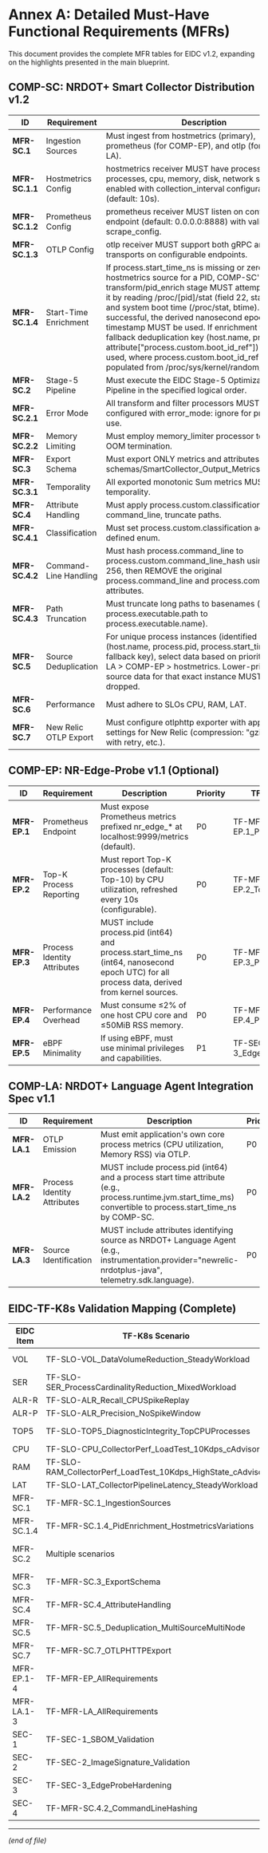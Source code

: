 # Annex A: Detailed Must-Have Functional Requirements (MFRs)

This document provides the complete MFR tables for EIDC v1.2, expanding on the highlights presented in the main blueprint.

## COMP-SC: NRDOT+ Smart Collector Distribution v1.2

| ID | Requirement | Description | Priority | TF-K8s Validation |
|----|-------------|-------------|----------|-------------------|
| **MFR-SC.1** | Ingestion Sources | Must ingest from hostmetrics (primary), prometheus (for COMP-EP), and otlp (for COMP-LA). | P0 | TF-MFR-SC.1_IngestionSources |
| **MFR-SC.1.1** | Hostmetrics Config | hostmetrics receiver MUST have process, processes, cpu, memory, disk, network scrapers enabled with collection_interval configurable (default: 10s). | P0 | TF-MFR-SC.1.1_HostmetricsConfig |
| **MFR-SC.1.2** | Prometheus Config | prometheus receiver MUST listen on configurable endpoint (default: 0.0.0.0:8888) with valid scrape_config. | P0 | TF-MFR-SC.1.2_PrometheusConfig |
| **MFR-SC.1.3** | OTLP Config | otlp receiver MUST support both gRPC and HTTP transports on configurable endpoints. | P0 | TF-MFR-SC.1.3_OTLPConfig |
| **MFR-SC.1.4** | Start-Time Enrichment | If process.start_time_ns is missing or zero from hostmetrics source for a PID, COMP-SC's transform/pid_enrich stage MUST attempt to derive it by reading /proc/[pid]/stat (field 22, starttime) and system boot time (/proc/stat, btime). If successful, the derived nanosecond epoch timestamp MUST be used. If enrichment fails, the fallback deduplication key (host.name, process.pid, attribute["process.custom.boot_id_ref"]) MUST be used, where process.custom.boot_id_ref is populated from /proc/sys/kernel/random/boot_id. | P0 | TF-MFR-SC.1.4_PidEnrichment_HostmetricsVariations |
| **MFR-SC.2** | Stage-5 Pipeline | Must execute the EIDC Stage-5 Optimization Pipeline in the specified logical order. | P0 | Multiple scenarios |
| **MFR-SC.2.1** | Error Mode | All transform and filter processors MUST be configured with error_mode: ignore for production use. | P0 | TF-MFR-SC.2.1_ErrorMode_Production |
| **MFR-SC.2.2** | Memory Limiting | Must employ memory_limiter processor to prevent OOM termination. | P0 | TF-SLO-RAM |
| **MFR-SC.3** | Export Schema | Must export ONLY metrics and attributes defined in schemas/SmartCollector_Output_Metrics_v1.2.yaml. | P0 | TF-MFR-SC.3_ExportSchema |
| **MFR-SC.3.1** | Temporality | All exported monotonic Sum metrics MUST be Delta temporality. | P0 | TF-MFR-SC.3.1_DeltaTemporality |
| **MFR-SC.4** | Attribute Handling | Must apply process.custom.classification, hash command_line, truncate paths. | P0 | TF-MFR-SC.4_AttributeHandling |
| **MFR-SC.4.1** | Classification | Must set process.custom.classification according to defined enum. | P0 | TF-MFR-SC.4.1_ProcessClassification |
| **MFR-SC.4.2** | Command-Line Handling | Must hash process.command_line to process.custom.command_line_hash using SHA-256, then REMOVE the original process.command_line and process.command_args attributes. | P0 | TF-MFR-SC.4.2_CommandLineHashing |
| **MFR-SC.4.3** | Path Truncation | Must truncate long paths to basenames (e.g., process.executable.path to process.executable.name). | P1 | TF-MFR-SC.4.3_PathTruncation |
| **MFR-SC.5** | Source Deduplication | For unique process instances (identified by (host.name, process.pid, process.start_time_ns) or fallback key), select data based on priority: COMP-LA > COMP-EP > hostmetrics. Lower-priority source data for that exact instance MUST be dropped. | P0 | TF-MFR-SC.5_Deduplication_MultiSourceMultiNode |
| **MFR-SC.6** | Performance | Must adhere to SLOs CPU, RAM, LAT. | P0 | TF-SLO-CPU, TF-SLO-RAM, TF-SLO-LAT |
| **MFR-SC.7** | New Relic OTLP Export | Must configure otlphttp exporter with appropriate settings for New Relic (compression: "gzip", queue with retry, etc.). | P0 | TF-MFR-SC.7_OTLPHTTPExport |

## COMP-EP: NR-Edge-Probe v1.1 (Optional)

| ID | Requirement | Description | Priority | TF-K8s Validation |
|----|-------------|-------------|----------|-------------------|
| **MFR-EP.1** | Prometheus Endpoint | Must expose Prometheus metrics prefixed nr_edge_* at localhost:9999/metrics (default). | P0 | TF-MFR-EP.1_PrometheusEndpoint |
| **MFR-EP.2** | Top-K Process Reporting | Must report Top-K processes (default: Top-10) by CPU utilization, refreshed every 10s (configurable). | P0 | TF-MFR-EP.2_TopKProcesses |
| **MFR-EP.3** | Process Identity Attributes | MUST include process.pid (int64) and process.start_time_ns (int64, nanosecond epoch UTC) for all process data, derived from kernel sources. | P0 | TF-MFR-EP.3_ProcessIdentityAttrs |
| **MFR-EP.4** | Performance Overhead | Must consume ≤2% of one host CPU core and ≤50MiB RSS memory. | P0 | TF-MFR-EP.4_PerformanceOverhead |
| **MFR-EP.5** | eBPF Minimality | If using eBPF, must use minimal privileges and capabilities. | P1 | TF-SEC-3_EdgeProbeHardening |

## COMP-LA: NRDOT+ Language Agent Integration Spec v1.1

| ID | Requirement | Description | Priority | TF-K8s Validation |
|----|-------------|-------------|----------|-------------------|
| **MFR-LA.1** | OTLP Emission | Must emit application's own core process metrics (CPU utilization, Memory RSS) via OTLP. | P0 | TF-MFR-LA.1_OTLPEmission |
| **MFR-LA.2** | Process Identity Attributes | MUST include process.pid (int64) and a process start time attribute (e.g., process.runtime.jvm.start_time_ms) convertible to process.start_time_ns by COMP-SC. | P0 | TF-MFR-LA.2_ProcessIdentityAttrs |
| **MFR-LA.3** | Source Identification | MUST include attributes identifying source as NRDOT+ Language Agent (e.g., instrumentation.provider="newrelic-nrdotplus-java", telemetry.sdk.language). | P0 | TF-MFR-LA.3_SourceIdentification |

## EIDC-TF-K8s Validation Mapping (Complete)

| EIDC Item | TF-K8s Scenario | Cluster | Blocking? |
|-----------|-----------------|---------|-----------|
| VOL | TF-SLO-VOL_DataVolumeReduction_SteadyWorkload | k3d-duo | ✓ |
| SER | TF-SLO-SER_ProcessCardinalityReduction_MixedWorkload | k3d-duo | ✓ |
| ALR-R | TF-SLO-ALR_Recall_CPUSpikeReplay | kind | ✓ |
| ALR-P | TF-SLO-ALR_Precision_NoSpikeWindow | kind | ✓ |
| TOP5 | TF-SLO-TOP5_DiagnosticIntegrity_TopCPUProcesses | k3d-duo | ✓ |
| CPU | TF-SLO-CPU_CollectorPerf_LoadTest_10Kdps_cAdvisor | kind | ✓ |
| RAM | TF-SLO-RAM_CollectorPerf_LoadTest_10Kdps_HighState_cAdvisor | kind | ✓ |
| LAT | TF-SLO-LAT_CollectorPipelineLatency_SteadyWorkload | kind | ✓ |
| MFR-SC.1 | TF-MFR-SC.1_IngestionSources | kind | ✓ |
| MFR-SC.1.4 | TF-MFR-SC.1.4_PidEnrichment_HostmetricsVariations | kind | ✓ |
| MFR-SC.2 | Multiple scenarios | kind, k3d-duo | ✓ |
| MFR-SC.3 | TF-MFR-SC.3_ExportSchema | kind | ✓ |
| MFR-SC.4 | TF-MFR-SC.4_AttributeHandling | kind | ✓ |
| MFR-SC.5 | TF-MFR-SC.5_Deduplication_MultiSourceMultiNode | k3d-duo | ✓ |
| MFR-SC.7 | TF-MFR-SC.7_OTLPHTTPExport | kind | ✓ |
| MFR-EP.1-4 | TF-MFR-EP_AllRequirements | kind | Optional |
| MFR-LA.1-3 | TF-MFR-LA_AllRequirements | kind | ✓ |
| SEC-1 | TF-SEC-1_SBOM_Validation | kind | Optional |
| SEC-2 | TF-SEC-2_ImageSignature_Validation | kind | Optional |
| SEC-3 | TF-SEC-3_EdgeProbeHardening | kind | Optional |
| SEC-4 | TF-MFR-SC.4.2_CommandLineHashing | kind | ✓ |

---

*(end of file)*